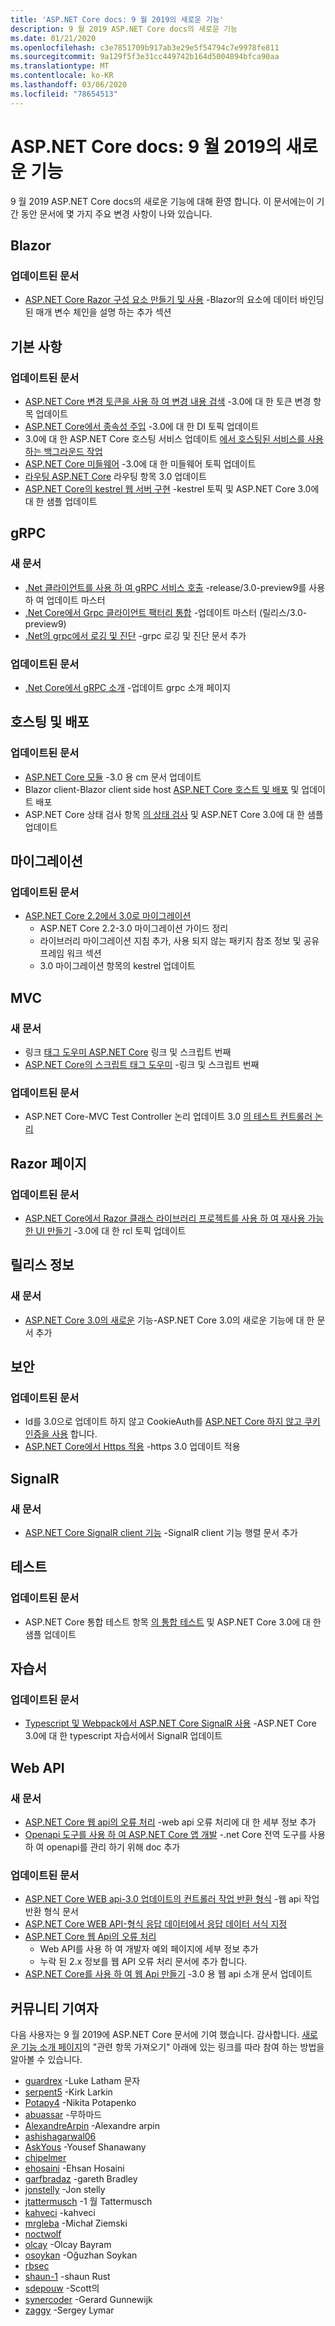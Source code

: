 ```yaml
---
title: 'ASP.NET Core docs: 9 월 2019의 새로운 기능'
description: 9 월 2019 ASP.NET Core docs의 새로운 기능
ms.date: 01/21/2020
ms.openlocfilehash: c3e7851709b917ab3e29e5f54794c7e9978fe811
ms.sourcegitcommit: 9a129f5f3e31cc449742b164d5004894bfca90aa
ms.translationtype: MT
ms.contentlocale: ko-KR
ms.lasthandoff: 03/06/2020
ms.locfileid: "78654513"
---
```

# <a name="aspnet-core-docs-whats-new-for-september-2019"></a>ASP.NET Core docs: 9 월 2019의 새로운 기능

9 월 2019 ASP.NET Core docs의 새로운 기능에 대해 환영 합니다. 이 문서에는이 기간 동안 문서에 몇 가지 주요 변경 사항이 나와 있습니다.

## <a name="blazor"></a>Blazor

### <a name="updated-articles"></a>업데이트된 문서

- [ASP.NET Core Razor 구성 요소 만들기 및 사용](../blazor/components.md) -Blazor의 요소에 데이터 바인딩된 매개 변수 체인을 설명 하는 추가 섹션

## <a name="fundamentals"></a>기본 사항

### <a name="updated-articles"></a>업데이트된 문서

- [ASP.NET Core 변경 토큰을 사용 하 여 변경 내용 검색](../fundamentals/change-tokens.md) -3.0에 대 한 토큰 변경 항목 업데이트
- [ASP.NET Core에서 종속성 주입](../fundamentals/dependency-injection.md) -3.0에 대 한 DI 토픽 업데이트
- 3\.0에 대 한 ASP.NET Core 호스팅 서비스 업데이트 [에서 호스팅된 서비스를 사용 하는 백그라운드 작업](../fundamentals/host/hosted-services.md)
- [ASP.NET Core 미들웨어](../fundamentals/middleware/index.md) -3.0에 대 한 미들웨어 토픽 업데이트
- [라우팅 ASP.NET Core](../fundamentals/routing.md) 라우팅 항목 3.0 업데이트
- [ASP.NET Core의 kestrel 웹 서버 구현](../fundamentals/servers/kestrel.md) -kestrel 토픽 및 ASP.NET Core 3.0에 대 한 샘플 업데이트

## <a name="grpc"></a>gRPC

### <a name="new-articles"></a>새 문서

- [.Net 클라이언트를 사용 하 여 gRPC 서비스 호출](../grpc/client.md) -release/3.0-preview9를 사용 하 여 업데이트 마스터
- [.Net Core에서 Grpc 클라이언트 팩터리 통합](../grpc/clientfactory.md) -업데이트 마스터 (릴리스/3.0-preview9)
- [.Net의 grpc에서 로깅 및 진단](../grpc/diagnostics.md) -grpc 로깅 및 진단 문서 추가

### <a name="updated-articles"></a>업데이트된 문서

- [.Net Core에서 gRPC 소개](../grpc/index.md) -업데이트 grpc 소개 페이지

## <a name="hosting-and-deployment"></a>호스팅 및 배포

### <a name="updated-articles"></a>업데이트된 문서

- [ASP.NET Core 모듈](../host-and-deploy/aspnet-core-module.md) -3.0 용 cm 문서 업데이트
- Blazor client-Blazor client side host [ASP.NET Core 호스트 및 배포](../host-and-deploy/blazor/webassembly.md) 및 업데이트 배포
- ASP.NET Core 상태 검사 항목 [의 상태 검사](../host-and-deploy/health-checks.md) 및 ASP.NET Core 3.0에 대 한 샘플 업데이트

## <a name="migration"></a>마이그레이션

### <a name="updated-articles"></a>업데이트된 문서

- [ASP.NET Core 2.2에서 3.0로 마이그레이션](../migration/22-to-30.md)
  - ASP.NET Core 2.2-3.0 마이그레이션 가이드 정리
  - 라이브러리 마이그레이션 지침 추가, 사용 되지 않는 패키지 참조 정보 및 공유 프레임 워크 섹션
  - 3\.0 마이그레이션 항목의 kestrel 업데이트

## <a name="mvc"></a>MVC

### <a name="new-articles"></a>새 문서

- 링크 [태그 도우미 ASP.NET Core](../mvc/views/tag-helpers/built-in/link-tag-helper.md) 링크 및 스크립트 번째
- [ASP.NET Core의 스크립트 태그 도우미](../mvc/views/tag-helpers/built-in/script-tag-helper.md) -링크 및 스크립트 번째

### <a name="updated-articles"></a>업데이트된 문서

- ASP.NET Core-MVC Test Controller 논리 업데이트 3.0 [의 테스트 컨트롤러 논리](../mvc/controllers/testing.md)

## <a name="razor-pages"></a>Razor 페이지

### <a name="updated-articles"></a>업데이트된 문서

- [ASP.NET Core에서 Razor 클래스 라이브러리 프로젝트를 사용 하 여 재사용 가능한 UI 만들기](../razor-pages/ui-class.md) -3.0에 대 한 rcl 토픽 업데이트

## <a name="release-notes"></a>릴리스 정보

### <a name="new-articles"></a>새 문서

- [ASP.NET Core 3.0의 새로운](../release-notes/aspnetcore-3.0.md) 기능-ASP.NET Core 3.0의 새로운 기능에 대 한 문서 추가

## <a name="security"></a>보안

### <a name="updated-articles"></a>업데이트된 문서

- Id를 3.0으로 업데이트 하지 않고 CookieAuth를 [ASP.NET Core 하지 않고 쿠키 인증을 사용](../security/authentication/cookie.md) 합니다.
- [ASP.NET Core에서 Https 적용](../security/enforcing-ssl.md) -https 3.0 업데이트 적용

## <a name="signalr"></a>SignalR

### <a name="new-articles"></a>새 문서

- [ASP.NET Core SignalR client 기능](../signalr/client-features.md) -SignalR client 기능 행렬 문서 추가

## <a name="testing"></a>테스트

### <a name="updated-articles"></a>업데이트된 문서

- ASP.NET Core 통합 테스트 항목 [의 통합 테스트](../test/integration-tests.md) 및 ASP.NET Core 3.0에 대 한 샘플 업데이트

## <a name="tutorials"></a>자습서

### <a name="updated-articles"></a>업데이트된 문서

- [Typescript 및 Webpack에서 ASP.NET Core SignalR 사용](../tutorials/signalr-typescript-webpack.md) -ASP.NET Core 3.0에 대 한 typescript 자습서에서 SignalR 업데이트

## <a name="web-api"></a>Web API

### <a name="new-articles"></a>새 문서

- [ASP.NET Core 웹 api의 오류 처리](../web-api/handle-errors.md) -web api 오류 처리에 대 한 세부 정보 추가
- [Openapi 도구를 사용 하 여 ASP.NET Core 앱 개발](../web-api/microsoft.dotnet-openapi.md) -.net Core 전역 도구를 사용 하 여 openapi를 관리 하기 위해 doc 추가

### <a name="updated-articles"></a>업데이트된 문서

- [ASP.NET Core WEB api-3.0 업데이트의 컨트롤러 작업 반환 형식](../web-api/action-return-types.md) -웹 api 작업 반환 형식 문서
- [ASP.NET Core WEB API-형식 응답 데이터에서 응답 데이터 서식 지정](../web-api/advanced/formatting.md)
- [ASP.NET Core 웹 Api의 오류 처리](../web-api/handle-errors.md)
  - Web API를 사용 하 여 개발자 예외 페이지에 세부 정보 추가
  - 누락 된 2.x 정보를 웹 API 오류 처리 문서에 추가 합니다.
- [ASP.NET Core를 사용 하 여 웹 Api 만들기](../web-api/index.md) -3.0 용 웹 api 소개 문서 업데이트

## <a name="community-contributors"></a>커뮤니티 기여자

다음 사용자는 9 월 2019에 ASP.NET Core 문서에 기여 했습니다. 감사합니다. [새로운 기능 소개 페이지](index.yml)의 "관련 항목 가져오기" 아래에 있는 링크를 따라 참여 하는 방법을 알아볼 수 있습니다.

- [guardrex](https://github.com/guardrex) -Luke Latham 문자
- [serpent5](https://github.com/serpent5) -Kirk Larkin
- [Potapy4](https://github.com/Potapy4) -Nikita Potapenko
- [abuassar](https://github.com/abuassar) -무하마드
- [AlexandreArpin](https://github.com/AlexandreArpin) -Alexandre arpin
- [ashishagarwal06](https://github.com/ashishagarwal06) 
- [AskYous](https://github.com/AskYous) -Yousef Shanawany
- [chipelmer](https://github.com/chipelmer) 
- [ehosaini](https://github.com/ehosaini) -Ehsan Hosaini
- [garfbradaz](https://github.com/garfbradaz) -gareth Bradley
- [jonstelly](https://github.com/jonstelly) -Jon stelly
- [jtattermusch](https://github.com/jtattermusch) -1 월 Tattermusch
- [kahveci](https://github.com/kahveci) -kahveci
- [mrgleba](https://github.com/mrgleba) -Michał Ziemski
- [noctwolf](https://github.com/noctwolf) 
- [olcay](https://github.com/olcay) -Olcay Bayram
- [osoykan](https://github.com/osoykan) -Oğuzhan Soykan
- [rbsec](https://github.com/rbsec) 
- [shaun-1](https://github.com/rusty-1-shaun) -shaun Rust
- [sdepouw](https://github.com/sdepouw) -Scott의
- [synercoder](https://github.com/synercoder) -Gerard Gunnewijk
- [zaggy](https://github.com/zaggy) -Sergey Lymar
